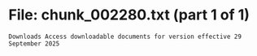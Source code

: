 ﻿# File: chunk_002280.txt (part 1 of 1)
```
Downloads Access downloadable documents for version effective 29 September 2025
```

